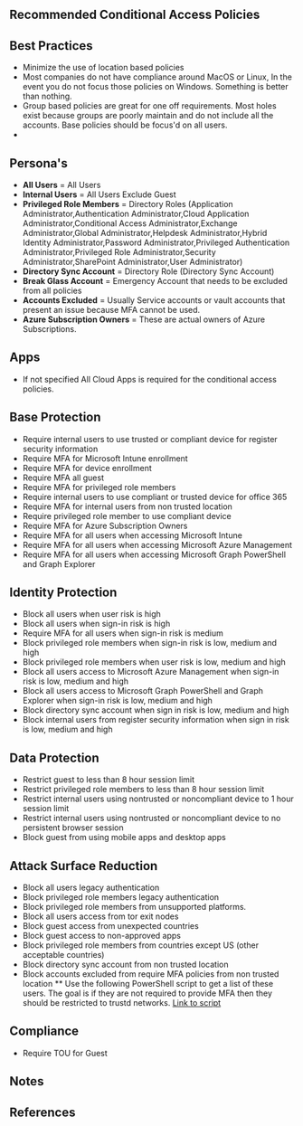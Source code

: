 ## Recommended Conditional Access Policies
## Best Practices
 * Minimize the use of location based policies
 * Most companies do not have compliance around MacOS or Linux, In the event you do not focus those policies on Windows.  Something is better than nothing.
 * Group based policies are great for one off requirements. Most holes exist because groups are poorly maintain and do not include all the accounts. Base policies should be focus'd on all users.
 * 

## Persona's
 * **All Users** = All Users
 * **Internal Users** = All Users Exclude Guest
 * **Privileged Role Members** = Directory Roles (Application Administrator,Authentication Administrator,Cloud Application Administrator,Conditional Access Administrator,Exchange Administrator,Global Administrator,Helpdesk Administrator,Hybrid Identity Administrator,Password Administrator,Privileged Authentication Administrator,Privileged Role Administrator,Security Administrator,SharePoint Administrator,User Administrator)
 * **Directory Sync Account** = Directory Role (Directory Sync Account)
 * **Break Glass Account** = Emergency Account that needs to be excluded from all policies
 * **Accounts Excluded** = Usually Service accounts or vault accounts that present an issue because MFA cannot be used.
 * **Azure Subscription Owners** = These are actual owners of Azure Subscriptions.

## Apps
* If not specified All Cloud Apps is required for the conditional access policies.

## Base Protection
 * Require internal users to use trusted or compliant device for register security information
 * Require MFA for Microsoft Intune enrollment
 * Require MFA for device enrollment
 * Require MFA all guest
 * Require MFA for privileged role members
 * Require internal users to use compliant or trusted device for office 365
 * Require MFA for internal users from non trusted location
 * Require privileged role member to use compliant device
 * Require MFA for Azure Subscription Owners
 * Require MFA for all users when accessing Microsoft Intune
 * Require MFA for all users when accessing Microsoft Azure Management
 * Require MFA for all users when accessing Microsoft Graph PowerShell and Graph Explorer

## Identity Protection
 * Block all users when user risk is high
 * Block all users when sign-in risk is high
 * Require MFA for all users when sign-in risk is medium
 * Block privileged role members when sign-in risk is low, medium and high
 * Block privileged role members when user risk is low, medium and high
 * Block all users access to Microsoft Azure Management when sign-in risk is low, medium and high
 * Block all users access to Microsoft Graph PowerShell and Graph Explorer when sign-in risk is low, medium and high
 * Block directory sync account when sign in risk is low, medium and high
 * Block internal users from register security information when sign in risk is low, medium and high

## Data Protection
 * Restrict guest to less than 8 hour session limit
 * Restrict privileged role members to less than 8 hour session limit
 * Restrict internal users using nontrusted or noncompliant device to 1 hour session limit
 * Restrict internal users using nontrusted or noncompliant device to no persistent browser session
 * Block guest from using mobile apps and desktop apps

## Attack Surface Reduction
 * Block all users legacy authentication
 * Block privileged role members legacy authentication
 * Block privileged role members from unsupported platforms.
 * Block all users access from tor exit nodes
 * Block guest access from unexpected countries
 * Block guest access to non-approved apps
 * Block privileged role members from countries except US (other acceptable countries)
 * Block directory sync account from non trusted location
 * Block accounts excluded from require MFA policies from non trusted location
  ** Use the following PowerShell script to get a list of these users.  The goal is if they are not required to provide MFA then they should be restricted to trustd networks.  [Link to script](https://github.com/chadmcox/Azure_Active_Directory/blob/master/Conditional%20Access%20Policy/exportConditionalAccessExclusions.ps1)

## Compliance
 * Require TOU for Guest

## Notes

## References
